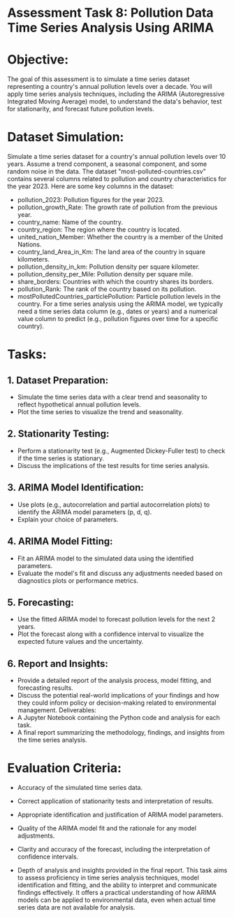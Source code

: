 # Assessment Task 8: Pollution Data Time Series Analysis Using ARIMA
# Objective:
The goal of this assessment is to simulate a time series dataset representing a country's annual pollution
levels over a decade. You will apply time series analysis techniques, including the ARIMA (Autoregressive
Integrated Moving Average) model, to understand the data's behavior, test for stationarity, and forecast
future pollution levels.
# Dataset Simulation:
Simulate a time series dataset for a country's annual pollution levels over 10 years. Assume a trend
component, a seasonal component, and some random noise in the data.
The dataset "most-polluted-countries.csv" contains several columns related to pollution and country
characteristics for the year 2023. Here are some key columns in the dataset:
* pollution_2023: Pollution figures for the year 2023.
* pollution_growth_Rate: The growth rate of pollution from the previous year.
* country_name: Name of the country.
* country_region: The region where the country is located.
* united_nation_Member: Whether the country is a member of the United Nations.
* country_land_Area_in_Km: The land area of the country in square kilometers.
* pollution_density_in_km: Pollution density per square kilometer.
* pollution_density_per_Mile: Pollution density per square mile.
* share_borders: Countries with which the country shares its borders.
* pollution_Rank: The rank of the country based on its pollution.
* mostPollutedCountries_particlePollution: Particle pollution levels in the country.
For a time series analysis using the ARIMA model, we typically need a time series data column (e.g., dates
or years) and a numerical value column to predict (e.g., pollution figures over time for a specific country).

# Tasks:
## 1. Dataset Preparation:
* Simulate the time series data with a clear trend and seasonality to reflect hypothetical
annual pollution levels.
* Plot the time series to visualize the trend and seasonality.
## 2. Stationarity Testing:
* Perform a stationarity test (e.g., Augmented Dickey-Fuller test) to check if the time series
is stationary.
* Discuss the implications of the test results for time series analysis.
## 3. ARIMA Model Identification:
* Use plots (e.g., autocorrelation and partial autocorrelation plots) to identify the ARIMA
model parameters (p, d, q).
* Explain your choice of parameters.
## 4. ARIMA Model Fitting:
* Fit an ARIMA model to the simulated data using the identified parameters.
* Evaluate the model's fit and discuss any adjustments needed based on diagnostics plots
or performance metrics.
## 5. Forecasting:
* Use the fitted ARIMA model to forecast pollution levels for the next 2 years.
* Plot the forecast along with a confidence interval to visualize the expected future values
and the uncertainty.
## 6. Report and Insights:
* Provide a detailed report of the analysis process, model fitting, and forecasting results.
* Discuss the potential real-world implications of your findings and how they could inform
policy or decision-making related to environmental management.
Deliverables:
* A Jupyter Notebook containing the Python code and analysis for each task.
* A final report summarizing the methodology, findings, and insights from the time series analysis.
# Evaluation Criteria:
* Accuracy of the simulated time series data.
* Correct application of stationarity tests and interpretation of results.
* Appropriate identification and justification of ARIMA model parameters.

* Quality of the ARIMA model fit and the rationale for any model adjustments.
* Clarity and accuracy of the forecast, including the interpretation of confidence intervals.
* Depth of analysis and insights provided in the final report.
This task aims to assess proficiency in time series analysis techniques, model identification and fitting, and
the ability to interpret and communicate findings effectively. It offers a practical understanding of how
ARIMA models can be applied to environmental data, even when actual time series data are not available
for analysis.

